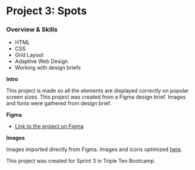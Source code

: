 # Project 3: Spots

### Overview & Skills

* HTML  
* CSS  
* Grid Layout
* Adaptive Web Design
* Working with design briefs  
  
**Intro**
  
This project is made so all the elements are displayed correctly on popular screen sizes. This project was created from a Figma design brief. Images and fonts were gathered from design brief. 
  
**Figma**  
  
* [Link to the project on Figma](https://www.figma.com/file/BBNm2bC3lj8QQMHlnqRsga/Sprint-3-Project-%E2%80%94-Spots?type=design&node-id=2%3A60&mode=design&t=afgNFybdorZO6cQo-1)
  
**Images**  
  
Images imported directly from Figma. Images and icons optimized [here](https://tinypng.com/).
  
This project was created for Sprint 3 in Triple Ten Bootcamp. 

